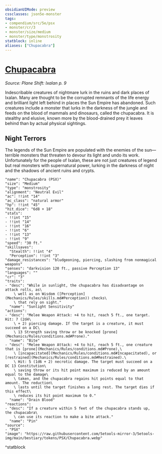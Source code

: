 ```yaml
---
obsidianUIMode: preview
cssclasses: json5e-monster
tags:
- compendium/src/5e/psx
- monster/cr/3
- monster/size/medium
- monster/type/monstrosity
statblock: inline
aliases: ["Chupacabra"]
---
```

# [Chupacabra](Mechanics\bestiary\monstrosity/chupacabra-psx.md)
*Source: Plane Shift: Ixalan p. 9*  

Indescribable creatures of nightmare lurk in the ruins and dark places of Ixalan. Many are thought to be the corrupted remnants of the life energy and brilliant light left behind in places the Sun Empire has abandoned. Such creatures include a monster that lurks in the darkness of the jungle and feeds on the blood of mammals and dinosaurs, called the chupacabra. It is stealthy and elusive, known more by the blood-drained prey it leaves behind than by actual physical sightings.

## Night Terrors

The legends of the Sun Empire are populated with the enemies of the sun—terrible monsters that threaten to devour its light and undo its work. Unfortunately for the people of Ixalan, these are not just creatures of legend but real monsters with supernatural power, lurking in the darkness of night and the shadows of ancient ruins and crypts.

```statblock
"name": "Chupacabra (PSX)"
"size": "Medium"
"type": "monstrosity"
"alignment": "Neutral Evil"
"ac": !!int "14"
"ac_class": "natural armor"
"hp": !!int "45"
"hit_dice": "6d8 + 18"
"stats":
- !!int "15"
- !!int "14"
- !!int "16"
- !!int "6"
- !!int "13"
- !!int "9"
"speed": "30 ft."
"skillsaves":
  "Stealth": !!int "4"
  "Perception": !!int "3"
"damage_resistances": "bludgeoning, piercing, slashing from nonmagical weapons"
"senses": "darkvision 120 ft., passive Perception 13"
"languages": ""
"cr": "3"
"traits":
- "desc": "While in sunlight, the chupacabra has disadvantage on attack rolls, as\
    \ well as on Wisdom ([Perception](Mechanics/Rules/skills.md#Perception)) checks\
    \ that rely on sight."
  "name": "Sunlight Sensitivity"
"actions":
- "desc": "Melee Weapon Attack: +4 to hit, reach 5 ft., one target. Hit: 7 (2d4\
    \ + 2) piercing damage. If the target is a creature, it must succeed on a DC\
    \ 13 Strength saving throw or be knocked [prone](Mechanics/Rules/conditions.md#Prone)."
  "name": "Bite"
- "desc": "Melee Weapon Attack: +4 to hit, reach 5 ft., one creature that is [prone](Mechanics/Rules/conditions.md#Prone),\
    \ [incapacitated](Mechanics/Rules/conditions.md#Incapacitated), or [restrained](Mechanics/Rules/conditions.md#Restrained).\
    \ Hit: 5 (1d6 + 2) necrotic damage. The target must succeed on a DC 13 Constitution\
    \ saving throw or its hit point maximum is reduced by an amount equal to the damage\
    \ taken, and the chupacabra regains hit points equal to that amount. The reduction\
    \ lasts until the target finishes a long rest. The target dies if this effect\
    \ reduces its hit point maximum to 0."
  "name": "Drain Blood"
"reactions":
- "desc": "If a creature within 5 feet of the chupacabra stands up, the chupacabra\
    \ can use its reaction to make a bite attack."
  "name": "Pin"
"source":
- "PSX"
"image": "https://raw.githubusercontent.com/5etools-mirror-3/5etools-img/main/bestiary/tokens/PSX/Chupacabra.webp"
```
^statblock
